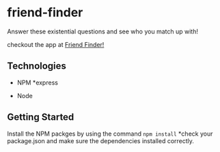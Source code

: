 # friend-finder
Answer these existential questions and see who you match up with!

checkout the app at [Friend Finder!](https://aqueous-everglades-77021.herokuapp.com/)

## Technologies
* NPM
    *express
    
* Node

## Getting Started
Install the NPM packges by using the command ```npm install```
*check your package.json and make sure the dependencies installed correctly.